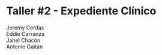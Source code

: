 # Taller #2 - Expediente Clínico
Jeremy Cerdas<br/>
Eddie Carranza<br/>
Jahel Chacón<br/>
Antonio Gaitán